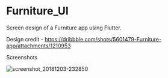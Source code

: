 # Furniture_UI

Screen design of a Furniture app using Flutter.

Design credit - https://dribbble.com/shots/5601479-Furniture-app/attachments/1210953

Screenshots

![screenshot_20181203-232850](https://user-images.githubusercontent.com/8137504/49392298-09e33980-f754-11e8-9fc2-7cd12b62e604.png)
